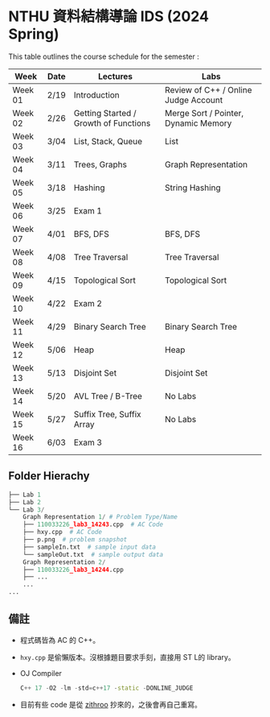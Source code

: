 # NTHU 資料結構導論 IDS (2024 Spring)

This table outlines the course schedule for the semester :

| Week | Date | Lectures | Labs |
|---|---|---|---|
| Week 01 | 2/19 | Introduction | Review of C++ / Online Judge Account |
| Week 02 | 2/26 | Getting Started / Growth of Functions | Merge Sort / Pointer, Dynamic Memory |
| Week 03 | 3/04 | List, Stack, Queue | List |
| Week 04 | 3/11 | Trees, Graphs | Graph Representation |
| Week 05 | 3/18 | Hashing | String Hashing |
| Week 06 | 3/25 | Exam 1 |  |
| Week 07 | 4/01 | BFS, DFS | BFS, DFS |
| Week 08 | 4/08 | Tree Traversal | Tree Traversal |
| Week 09 | 4/15 | Topological Sort | Topological Sort |
| Week 10 | 4/22 | Exam 2 |  |
| Week 11 | 4/29 | Binary Search Tree | Binary Search Tree |
| Week 12 | 5/06 | Heap | Heap |
| Week 13 | 5/13 | Disjoint Set | Disjoint Set |
| Week 14 | 5/20 | AVL Tree / B-Tree | No Labs |
| Week 15 | 5/27 | Suffix Tree, Suffix Array | No Labs |
| Week 16 | 6/03 | Exam 3 |  |



## Folder Hierachy
```python
├── Lab 1
├── Lab 2
└── Lab 3/
    Graph Representation 1/ # Problem Type/Name
    ├── 110033226_lab3_14243.cpp  # AC Code
    ├── hxy.cpp  # AC Code
    ├── p.png  # problem snapshot
    ├── sampleIn.txt  # sample input data
    └── sampleOut.txt  # sample output data
    Graph Representation 2/
    ├── 110033226_lab3_14244.cpp
    ├── ...
    ...
...
```

## 備註
* 程式碼皆為 AC 的 C++。
* `hxy.cpp` 是偷懶版本。沒根據題目要求手刻，直接用 ST L的 library。
* OJ Compiler 

    ```cpp
    C++ 17 -O2 -lm -std=c++17 -static -DONLINE_JUDGE
    ```
* 目前有些 code 是從 [zithroo](https://github.com/zithroo/Data-Structures-NTHU-2022-Summer/tree/main) 抄來的，之後會再自己重寫。
